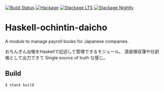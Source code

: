 [![Build Status](https://travis-ci.org/arowM/haskell-ochintin-daicho.svg?branch=master)](https://travis-ci.org/arowM/haskell-ochintin-daicho)
[![Hackage](https://img.shields.io/hackage/v/ochintin-daicho.svg)](https://hackage.haskell.org/package/ochintin-daicho)
[![Stackage LTS](http://stackage.org/package/ochintin-daicho/badge/lts)](http://stackage.org/lts/package/ochintin-daicho)
[![Stackage Nightly](http://stackage.org/package/ochintin-daicho/badge/nightly)](http://stackage.org/nightly/package/ochintin-daicho)

# Haskell-ochintin-daicho

A module to manage payroll books for Japanese companies.

おちんぎん台帳をHaskellで記述して管理できるモジュール。
源泉徴収簿や仕訳帳として出力できて Single source of truth な感じ。

## Build

```bash
$ stack build
```
